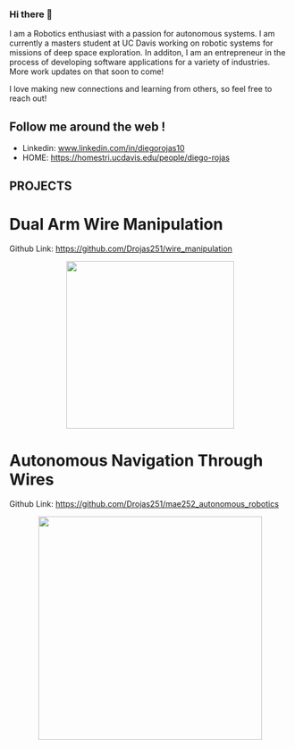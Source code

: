 ### Hi there 👋

<!--
**Drojas251/Drojas251** is a ✨ _special_ ✨ repository because its `README.md` (this file) appears on your GitHub profile.

Here are some ideas to get you started:

- 🔭 I’m currently working on ...
- 🌱 I’m currently learning ...
- 👯 I’m looking to collaborate on ...
- 🤔 I’m looking for help with ...
- 💬 Ask me about ...
- 📫 How to reach me: ...
- 😄 Pronouns: ...
- ⚡ Fun fact: ...
-->

I am a Robotics enthusiast with a passion for autonomous systems. I am currently a masters student at UC Davis working on robotic systems for missions of deep space exploration. In additon, I am an entrepreneur in the process of developing software applications for a variety of industries. More work updates on that soon to come! 

I love making new connections and learning from others, so feel free to reach out! 

## Follow me around the web ! 

- Linkedin:  www.linkedin.com/in/diegorojas10
- HOME: https://homestri.ucdavis.edu/people/diego-rojas

<!--
## Projects 
<p align="center">
<img src="https://github.com/Drojas251/Agriculture-Mobile-Robot-Simulation-/blob/master/media/ag_robot.gif" width="400">

-->
## PROJECTS

# Dual Arm Wire Manipulation
Github Link: https://github.com/Drojas251/wire_manipulation

<p align="center">
<img src="https://github.com/Drojas251/Drojas251/blob/master/media/wire_manip.gif" width="300">

# Autonomous Navigation Through Wires
Github Link: https://github.com/Drojas251/mae252_autonomous_robotics
  
<p align="center">
<img src="https://github.com/Drojas251/Drojas251/blob/master/media/autonomous_navigation.gif" width="400">
